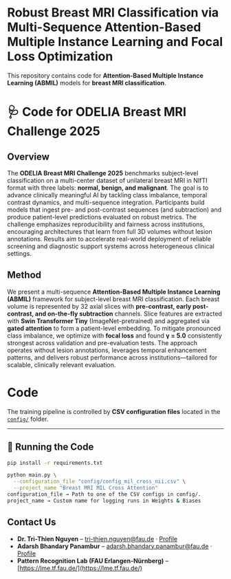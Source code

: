 # Robust Breast MRI Classification via Multi-Sequence Attention-Based Multiple Instance Learning and Focal Loss Optimization
This repository contains code for **Attention-Based Multiple Instance Learning (ABMIL)** models for **breast MRI classification**.  

# 🩺 Code for ODELIA Breast MRI Challenge 2025
## Overview  
The **ODELIA Breast MRI Challenge 2025** benchmarks subject-level classification on a multi-center dataset of unilateral breast MRI in NIfTI format with three labels: **normal, benign, and malignant**. The goal is to advance clinically meaningful AI by tackling class imbalance, temporal contrast dynamics, and multi-sequence integration. Participants build models that ingest pre- and post-contrast sequences (and subtraction) and produce patient-level predictions evaluated on robust metrics. The challenge emphasizes reproducibility and fairness across institutions, encouraging architectures that learn from full 3D volumes without lesion annotations. Results aim to accelerate real-world deployment of reliable screening and diagnostic support systems across heterogeneous clinical settings.

## Method  
We present a multi-sequence **Attention-Based Multiple Instance Learning (ABMIL)** framework for subject-level breast MRI classification. Each breast volume is represented by 32 axial slices with **pre-contrast, early post-contrast, and on-the-fly subtraction** channels. Slice features are extracted with **Swin Transformer Tiny** (ImageNet-pretrained) and aggregated via **gated attention** to form a patient-level embedding. To mitigate pronounced class imbalance, we optimize with **focal loss** and found **γ = 5.0** consistently strongest across validation and pre-evaluation tests. The approach operates without lesion annotations, leverages temporal enhancement patterns, and delivers robust performance across institutions—tailored for scalable, clinically relevant evaluation.

# Code


The training pipeline is controlled by **CSV configuration files** located in the [`config/`](config/) folder.

---

## 🚀 Running the Code

```bash
pip install -r requirements.txt

python main.py \
  --configuration_file "config/config_mil_cross_nii.csv" \
  --project_name "Breast MRI MIL Cross Attention"
configuration_file → Path to one of the CSV configs in config/.
project_name → Custom name for logging runs in Weights & Biases
```

## Contact Us  
- **Dr. Tri-Thien Nguyen** – [tri-thien.nguyen@fau.de](mailto:tri-thien.nguyen@fau.de) · [Profile](https://lme.tf.fau.de/person/ttnguyen)  
- **Adarsh Bhandary Panambur** – [adarsh.bhandary.panambur@fau.de](mailto:adarsh.bhandary.panambur@fau.de) · [Profile](https://lme.tf.fau.de/person/panambur/)  
- **Pattern Recognition Lab (FAU Erlangen-Nürnberg)** – [https://lme.tf.fau.de/](https://lme.tf.fau.de/)
